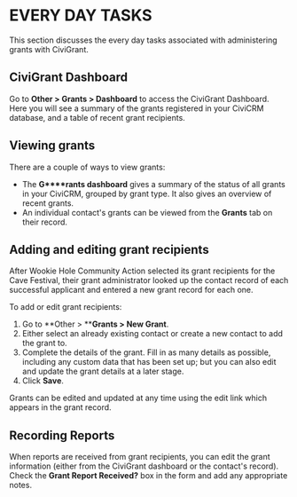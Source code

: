 EVERY DAY TASKS
===============

This section discusses the every day tasks associated with administering
grants with CiviGrant. 

CiviGrant Dashboard 
--------------------

Go to **Other > Grants > Dashboard** to access the CiviGrant
Dashboard. Here you will see a summary of the grants registered in your
CiviCRM database, and a table of recent grant recipients.

Viewing grants
--------------

There are a couple of ways to view grants:

-   The **G****rants dashboard** gives a summary of the status of all
    grants in your CiviCRM, grouped by grant type. It also gives an
    overview of recent grants.
-   An individual contact's grants can be viewed from the **Grants** tab
    on their record.

Adding and editing grant recipients
-----------------------------------

After Wookie Hole Community Action selected its grant recipients for the
Cave Festival, their grant administrator looked up the contact record of
each successful applicant and entered a new grant record for each one.

To add or edit grant recipients: 

1.  Go to **Other > ****Grants > New Grant**.
2.  Either select an already existing contact or create a new contact to
    add the grant to.
3.  Complete the details of the grant. Fill in as many details as
    possible, including any custom data that has been set up; but you
    can also edit and update the grant details at a later stage.
4.  Click **Save**.

Grants can be edited and updated at any time using the edit link which
appears in the grant record. 

Recording Reports
-----------------

When reports are received from grant recipients, you can edit the grant
information (either from the CiviGrant dashboard or the contact's
record). Check the **Grant Report Received?** box in the form and add
any appropriate notes.
